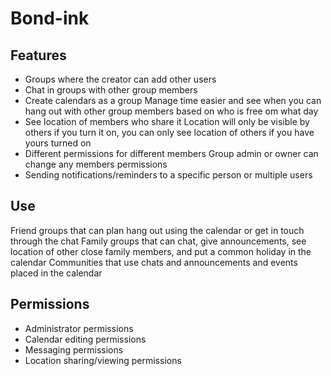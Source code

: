 # Bond-ink
## Features
* Groups where the creator can add other users
* Chat in groups with other group members
* Create calendars as a group
Manage time easier and see when you can hang out with other group members based on who is free om what day
* See location of members who share it
Location will only be visible by others if you turn it on, you can only see location of others if you have yours turned on
* Different permissions for different members
Group admin or owner can change any members permissions
* Sending notifications/reminders to a specific person or multiple users

## Use
Friend groups that can plan hang out using the calendar or get in touch through the chat
Family groups that can chat, give announcements, see location of other close family members, and put a common holiday in the calendar
Communities that use chats and announcements and events placed in the calendar

## Permissions
* Administrator permissions
* Calendar editing permissions
* Messaging permissions
* Location sharing/viewing permissions
